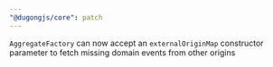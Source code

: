 ```yaml
---
"@dugongjs/core": patch
---
```


`AggregateFactory` can now accept an `externalOriginMap` constructor parameter to fetch missing domain events from other origins
